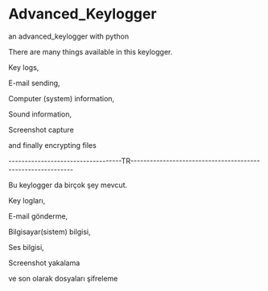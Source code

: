 # Advanced_Keylogger


an advanced_keylogger with python


There are many things available in this keylogger.

Key logs,

E-mail sending,

Computer (system) information,

Sound information,

Screenshot capture

and finally encrypting files



-----------------------------------TR------------------------------------------------------------


Bu keylogger da birçok şey mevcut.


Key logları,


E-mail gönderme,


Bilgisayar(sistem) bilgisi,


Ses bilgisi,


Screenshot yakalama


ve son olarak dosyaları şifreleme

